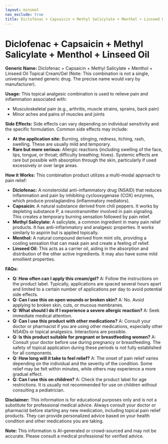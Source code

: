 ```yaml
---
layout: minimal
nav_exclude: true
title: Diclofenac + Capsaicin + Methyl Salicylate + Menthol + Linseed Oil
---
```


# Diclofenac + Capsaicin + Methyl Salicylate + Menthol + Linseed Oil

**Generic Name:** Diclofenac + Capsaicin + Methyl Salicylate + Menthol + Linseed Oil Topical Cream/Gel (Note:  This combination is not a single, universally named generic drug. The precise name would vary by manufacturer).

**Usage:** This topical analgesic combination is used to relieve pain and inflammation associated with:

* Musculoskeletal pain (e.g., arthritis, muscle strains, sprains, back pain)
* Minor aches and pains of muscles and joints


**Side Effects:**  Side effects can vary depending on individual sensitivity and the specific formulation.  Common side effects may include:

* **At the application site:** Burning, stinging, redness, itching, rash, swelling.  These are usually mild and temporary.
* **Rare but more serious:** Allergic reactions (including swelling of the face, lips, tongue, or throat; difficulty breathing; hives).  Systemic effects are rare but possible with absorption through the skin, particularly if used excessively or over large areas.


**How it Works:** This combination product utilizes a multi-modal approach to pain relief:

* **Diclofenac:** A nonsteroidal anti-inflammatory drug (NSAID) that reduces inflammation and pain by inhibiting cyclooxygenase (COX) enzymes, which produce prostaglandins (inflammatory mediators).
* **Capsaicin:** A natural substance derived from chili peppers. It works by depleting substance P, a neurotransmitter involved in pain signaling. This creates a temporary burning sensation followed by pain relief.
* **Methyl Salicylate:**  A salicylate, a common ingredient in many pain relief products. It has anti-inflammatory and analgesic properties.  It works similarly to aspirin but is applied topically.
* **Menthol:** A natural compound derived from mint oils, providing a cooling sensation that can mask pain and create a feeling of relief.
* **Linseed Oil:** This acts as a carrier oil, aiding in the absorption and distribution of the other active ingredients.  It may also have some mild emollient properties.

**FAQs:**

* **Q: How often can I apply this cream/gel?** A: Follow the instructions on the product label.  Typically, applications are spaced several hours apart and limited to a certain number of applications per day to avoid potential side effects.
* **Q: Can I use this on open wounds or broken skin?** A: No. Avoid applying to broken skin, cuts, or mucous membranes.
* **Q: What should I do if I experience a severe allergic reaction?** A: Seek immediate medical attention.
* **Q: Can I use this product with other medications?** A: Consult your doctor or pharmacist if you are using other medications, especially other NSAIDs or topical analgesics.  Interactions are possible.
* **Q: Is this product suitable for pregnant or breastfeeding women?** A: Consult your doctor before use during pregnancy or breastfeeding.  The safety of topical application during these periods is not fully established for all components.
* **Q: How long will it take to feel relief?** A: The onset of pain relief varies depending on the individual and the severity of the condition.  Some relief may be felt within minutes, while others may experience a more gradual effect.
* **Q: Can I use this on children?** A: Check the product label for age restrictions.  It is usually not recommended for use on children without consulting a pediatrician.


**Disclaimer:** This information is for educational purposes only and is not a substitute for professional medical advice.  Always consult your doctor or pharmacist before starting any new medication, including topical pain relief products.  They can provide personalized advice based on your health condition and other medications you are taking.


**Note:** This information is AI-generated or crowd-sourced and may not be accurate. Please consult a medical professional for verified advice.